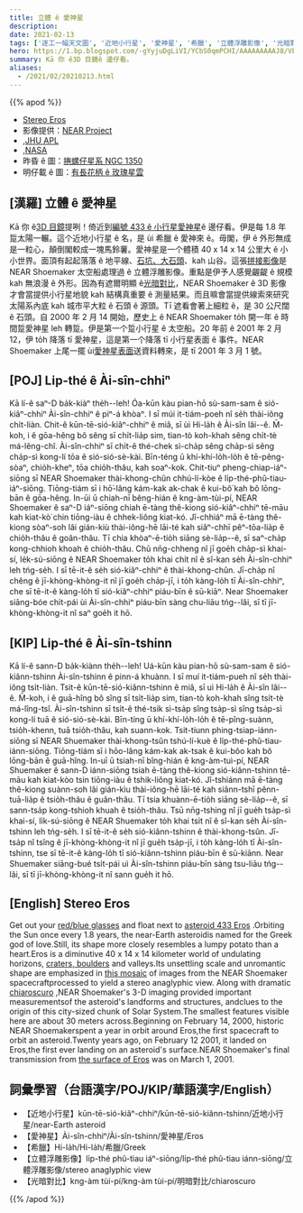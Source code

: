 ```yaml
---
title: 立體 ê 愛神星
description:
date: 2021-02-13
tags: ['逐工一幅天文圖', '近地小行星', '愛神星', '希臘', '立體浮雕影像', '光暗對比']
hero: https://1.bp.blogspot.com/-gYyjuDgLiVI/YCbS0qmPCHI/AAAAAAAAAJ8/VEFJugnzl7wZn4nw_c5GpY-BqDKDgDppACLcBGAsYHQ/s800/PIA02471_800.jpg
summary: Kā 你 ê3D 目鏡ê 邊仔看。
aliases:
  - /2021/02/20210213.html
---
```


{{% apod %}}

- [Stereo Eros](https://apod.nasa.gov/apod/ap210213.html)
- 影像提供：[NEAR Project](https://near.jhuapl.edu/)
- ,[JHU APL](https://sd-www.jhuapl.edu/)
- ,[NASA](https://www.nasa.gov/)
- 昨昏 ê 圖：[捲螺仔星系 NGC 1350](https://www.apod.tw/2021/02/20210212.html)
- 明仔載 ê 圖：[有長花柄 ê 玫瑰星雲](https://www.apod.tw/2021/02/20210214.html)

## [漢羅] 立體 ê 愛神星

Kā 你 ê[3D 目鏡](https://photojournal.jpl.nasa.gov/Help/VendorList.html#Glasses)提咧！倚近到[編號 433 ê 小行星愛神星](https://solarsystem.nasa.gov/asteroids-comets-and-meteors/asteroids/433-eros/in-depth/)ê 邊仔看。伊是每 1.8 年踅太陽一輾。這个近地小行星 ê 名，是 ùi 希臘 ê 愛神來 ê。毋閣，伊 ê 外形無成是一粒心，顛倒閣較成一塊馬鈴薯。愛神星是一个體積 40 x 14 x 14 公里大 ê 小小世界。面頂有起起落落 ê 地平線、[石坑、大石頭](https://apod.nasa.gov/apod/ap000721.html)、kah 山谷。這張[拼接影像](https://photojournal.jpl.nasa.gov/catalog/PIA02471)是 NEAR Shoemaker 太空船處理過 ê 立體浮雕影像。重點是伊予人感覺齷齪 ê 規模 kah 無浪漫 ê 外形。因為有遮爾明顯 ê[光暗對比](https://en.wikipedia.org/wiki/Chiaroscuro#Gallery)，NEAR Shoemaker ê 3D 影像才會當提供小行星地貌 kah 結構真重要 ê 測量結果。而且嘛會當提供線索來研究太陽系內底 kah 城市平大粒 ê 石頭 ê 源頭。Tī 遮看會著上細粒 ê，是 30 公尺闊 ê 石頭。自 2000 年 2 月 14 開始，歷史上 ê NEAR Shoemaker to̍h 開一年 ê 時間踅愛神星 leh 轉踅。伊是第一个踅小行星 ê 太空船。20 年前 ê 2001 年 2 月 12，伊 to̍h 降落 tī 愛神星，這是第一个降落 tī 小行星表面 ê 事件。NEAR Shoemaker 上尾一擺 ùi[愛神星表面](https://apod.nasa.gov/apod/ap090607.html)送資料轉來，是 tī 2001 年 3 月 1 號。

## [POJ] Li̍p-thé ê Ài-sîn-chhiⁿ

Kā lí-ê saⁿ-D ba̍k-kiàⁿ the̍h--leh! Óa-kūn kàu pian-hō sù-sam-sam ê sió-kiâⁿ-chhiⁿ Ài-sîn-chhiⁿ ê piⁿ-á khòaⁿ. I sī múi it-tiám-poeh nî se̍h thài-iông chi̍t-liàn. Chit-ê kūn-tē-sió-kiâⁿ-chhiⁿ ê miâ, sī ùi Hi-la̍h ê Ài-sîn lâi--ê. M̄-koh, i ê gōa-hêng bô sêng sī chi̍t-lia̍p sim, tian-tò koh-khah sêng chi̍t-tè má-lêng-chî. Ài-sîn-chhiⁿ sī chi̍t-ê thé-chek sì-cha̍p sêng cha̍p-sì sêng cha̍p-sì kong-lí tōa ê sió-sió-sè-kài. Bīn-téng ū khí-khí-lo̍h-lo̍h ê tē-pêng-sòaⁿ, chio̍h-kheⁿ, tōa chio̍h-thâu, kah soaⁿ-kok. Chit-tiuⁿ pheng-chiap-iáⁿ-siōng sī NEAR Shoemaker thài-khong-chûn chhú-lí-kòe ê li̍p-thé-phû-tiau-iáⁿ-siōng. Tiōng-tiám sī i hō͘-lâng kám-kak ak-chak ê kui-bô͘ kah bô lōng-bān ê gōa-hêng. In-ūi ū chiah-nī bêng-hián ê kng-àm-tùi-pí, NEAR Shoemaker ê saⁿ-D iáⁿ-siōng chiah ē-tàng thê-kiong sió-kiâⁿ-chhiⁿ tē-māu kah kiat-kò͘ chin tiōng-iàu ê chhek-liông kiat-kó. Jî-chhiáⁿ mā ē-tàng thê-kiong sòaⁿ-soh lâi gián-kiù thài-iông-hē lāi-té kah siâⁿ-chhī pêⁿ-tōa-lia̍p ê chio̍h-thâu ê goân-thâu. Tī chia khòaⁿ-ē-tio̍h siāng sè-lia̍p--ê, sī saⁿ-cha̍p kong-chhioh khoah ê chio̍h-thâu. Chū nn̄g-chheng nî jī goe̍h cha̍p-sì khai-sí, le̍k-sú-siōng ê NEAR Shoemaker to̍h khai chi̍t nî ê sî-kan se̍h Ài-sîn-chhiⁿ leh tńg-se̍h. I sī tē-it-ê se̍h sió-kiâⁿ-chhiⁿ ê thài-khong-chûn. Jī-cha̍p nî chêng ê jī-khòng-khòng-it nî jī goe̍h cha̍p-jī, i to̍h kàng-lo̍h tī Ài-sîn-chhiⁿ, che sī tē-it-ê kàng-lo̍h tī sió-kiâⁿ-chhiⁿ piáu-bīn ê sū-kiāⁿ. Near Shoemaker siāng-bóe chi̍t-pái ùi Ài-sîn-chhiⁿ piáu-bīn sàng chu-liāu tńg--lâi, sī tī jī-khòng-khòng-it nî saⁿ goe̍h it hō.

## [KIP] Li̍p-thé ê Ài-sîn-tshinn

Kā lí-ê sann-D ba̍k-kiànn the̍h--leh! Uá-kūn kàu pian-hō sù-sam-sam ê sió-kiânn-tshinn Ài-sîn-tshinn ê pinn-á khuànn. I sī muí it-tiám-pueh nî se̍h thài-iông tsi̍t-liàn. Tsit-ê kūn-tē-sió-kiânn-tshinn ê miâ, sī uì Hi-la̍h ê Ài-sîn lâi--ê. M̄-koh, i ê guā-hîng bô sîng sī tsi̍t-lia̍p sim, tian-tò koh-khah sîng tsi̍t-tè má-lîng-tsî. Ài-sîn-tshinn sī tsi̍t-ê thé-tsik sì-tsa̍p sîng tsa̍p-sì sîng tsa̍p-sì kong-lí tuā ê sió-sió-sè-kài. Bīn-tíng ū khí-khí-lo̍h-lo̍h ê tē-pîng-suànn, tsio̍h-khenn, tuā tsio̍h-thâu, kah suann-kok. Tsit-tiunn phing-tsiap-iánn-siōng sī NEAR Shuemaker thài-khong-tsûn tshú-lí-kuè ê li̍p-thé-phû-tiau-iánn-siōng. Tiōng-tiám sī i hōo-lâng kám-kak ak-tsak ê kui-bôo kah bô lōng-bān ê guā-hîng. In-uī ū tsiah-nī bîng-hián ê kng-àm-tuì-pí, NEAR Shuemaker ê sann-D iánn-siōng tsiah ē-tàng thê-kiong sió-kiânn-tshinn tē-māu kah kiat-kòo tsin tiōng-iàu ê tshik-liông kiat-kó. Jî-tshiánn mā ē-tàng thê-kiong suànn-soh lâi gián-kìu thài-iông-hē lāi-té kah siânn-tshī pênn-tuā-lia̍p ê tsio̍h-thâu ê guân-thâu. Tī tsia khuànn-ē-tio̍h siāng sè-lia̍p--ê, sī sann-tsa̍p kong-tshioh khuah ê tsio̍h-thâu. Tsū nn̄g-tshing nî jī gue̍h tsa̍p-sì khai-sí, li̍k-sú-siōng ê NEAR Shuemaker to̍h khai tsi̍t nî ê sî-kan se̍h Ài-sîn-tshinn leh tńg-se̍h. I sī tē-it-ê se̍h sió-kiânn-tshinn ê thài-khong-tsûn. Jī-tsa̍p nî tsîng ê jī-khòng-khòng-it nî jī gue̍h tsa̍p-jī, i to̍h kàng-lo̍h tī Ài-sîn-tshinn, tse sī tē-it-ê kàng-lo̍h tī sió-kiânn-tshinn piáu-bīn ê sū-kiānn. Near Shuemaker siāng-bué tsi̍t-pái uì Ài-sîn-tshinn piáu-bīn sàng tsu-liāu tńg--lâi, sī tī jī-khòng-khòng-it nî sann gue̍h it hō.

## [English] Stereo Eros 

Get out your [red/blue glasses](https://photojournal.jpl.nasa.gov/Help/VendorList.html#Glasses) and float next to [asteroid 433 Eros](https://solarsystem.nasa.gov/asteroids-comets-and-meteors/asteroids/433-eros/in-depth/) .Orbiting the Sun once every 1.8 years, the near-Earth asteroidis named for the Greek god of love.Still, its shape more closely resembles a lumpy potato than a heart.Eros is a diminutive 40 x 14 x 14 kilometer world of undulating horizons, [craters, boulders](https://apod.nasa.gov/apod/ap000721.html) and valleys.Its unsettling scale and unromantic shape are emphasized in [this mosaic](https://photojournal.jpl.nasa.gov/catalog/PIA02471) of images from the NEAR Shoemaker spacecraftprocessed to yield a stereo anaglyphic view. Along with dramatic [chiaroscuro](https://en.wikipedia.org/wiki/Chiaroscuro#Gallery) ,NEAR Shoemaker's 3-D imaging provided important measurementsof the asteroid's landforms and structures, andclues to the origin of this city-sized chunk of Solar System.The smallest features visible here are about 30 meters across.Beginning on February 14, 2000, historic NEAR Shoemakerspent a year in orbit around Eros,the first spacecraft to orbit an asteroid.Twenty years ago, on February 12 2001, it landed on Eros,the first ever landing on an asteroid's surface.NEAR Shoemaker's final transmission from [the surface of Eros](https://apod.nasa.gov/apod/ap090607.html) was on March 1, 2001.

## 詞彙學習（台語漢字/POJ/KIP/華語漢字/English）

- 【近地小行星】kūn-tē-sió-kiâⁿ-chhiⁿ/kūn-tē-sió-kiânn-tshinn/近地小行星/near-Earth asteroid
- 【愛神星】Ài-sîn-chhiⁿ/Ài-sîn-tshinn/愛神星/Eros
- 【希臘】Hi-la̍h/Hi-la̍h/希臘/Greek
- 【立體浮雕影像】li̍p-thé phû-tiau iáⁿ-siōng/li̍p-thé phû-tiau iánn-siōng/立體浮雕影像/stereo anaglyphic view
- 【光暗對比】kng-àm tùi-pí/kng-àm tùi-pí/明暗對比/chiaroscuro

{{% /apod %}}
